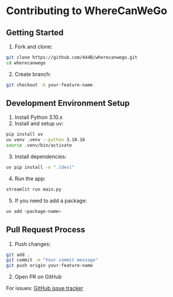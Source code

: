 # Contributing to WhereCanWeGo

## Getting Started
1. Fork and clone:
```sh
git clone https://github.com/444B/wherecanwego.git
cd wherecanwego
```
2. Create branch:
```sh
git checkout -b your-feature-name
```

## Development Environment Setup
1. Install Python 3.10.x
2. Install and setup uv:
```sh
pip install uv
uv venv .venv --python 3.10.16
source .venv/bin/activate
```
3. Install dependencies:
```sh
uv pip install -e ".[dev]"
```
4. Run the app:
```sh
streamlit run main.py
```
5. If you need to add a package:
```sh
uv add <package-name>
```

## Pull Request Process

1. Push changes:
```sh
git add .
git commit -m "Your commit message"
git push origin your-feature-name
```
2. Open PR on GitHub

For issues: [GitHub issue tracker](https://github.com/444B/wherecanwego/issues/new/choose)
